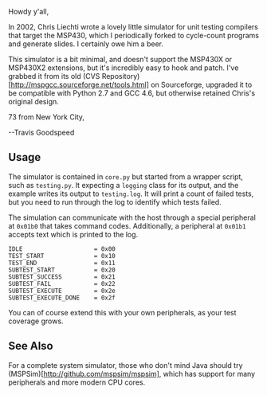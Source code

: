 Howdy y'all,

In 2002, Chris Liechti wrote a lovely little simulator for unit
testing compilers that target the MSP430, which I periodically forked
to cycle-count programs and generate slides.  I certainly owe him a
beer.

This simulator is a bit minimal, and doesn't support the MSP430X or
MSP430X2 extensions, but it's incredibly easy to hook and patch.  I've
grabbed it from its old (CVS
Repository)[http://mspgcc.sourceforge.net/tools.html] on Sourceforge,
upgraded it to be compatible with Python 2.7 and GCC 4.6, but
otherwise retained Chris's original design.

73 from New York City,

--Travis Goodspeed


## Usage

The simulator is contained in `core.py` but started from a wrapper
script, such as `testing.py`.  It expecting a `logging` class for its
output, and the example writes its output to `testing.log`.  It will
print a count of failed tests, but you need to run through the log to
identify which tests failed.

The simulation can communicate with the host through a special
peripheral at `0x01b0` that takes command codes.  Additionally, a
peripheral at `0x01b1` accepts text which is printed to the log.

```
IDLE                    = 0x00
TEST_START              = 0x10
TEST_END                = 0x11
SUBTEST_START           = 0x20
SUBTEST_SUCCESS         = 0x21
SUBTEST_FAIL            = 0x22
SUBTEST_EXECUTE         = 0x2e
SUBTEST_EXECUTE_DONE    = 0x2f
```

You can of course extend this with your own peripherals, as your test
coverage grows.

## See Also

For a complete system simulator, those who don't mind Java should try
(MSPSim)[http://github.com/mspsim/mspsim], which has support for many
peripherals and more modern CPU cores.

